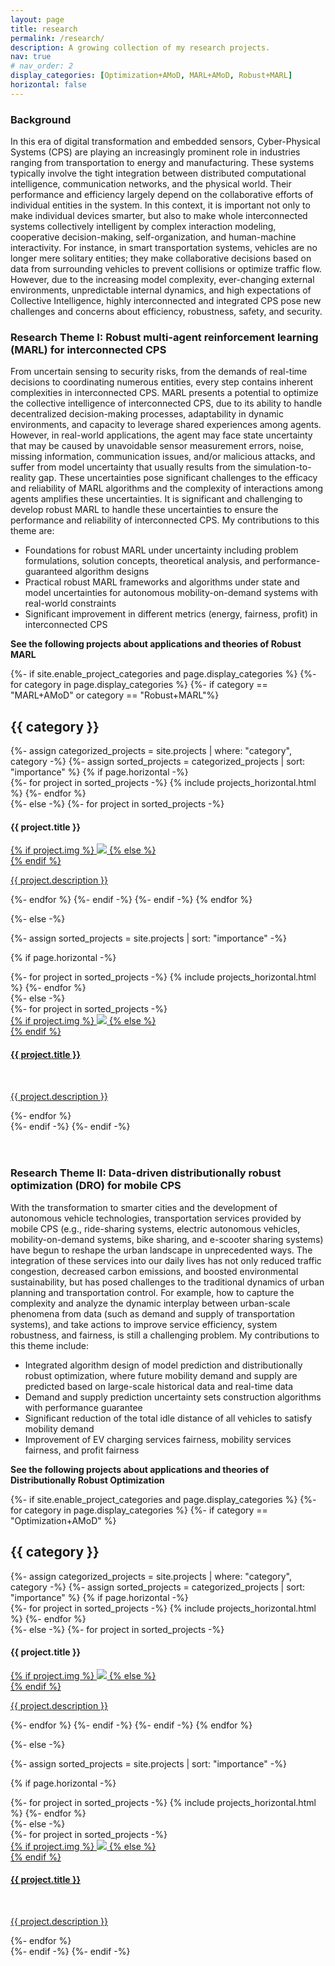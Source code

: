 ```yaml
---
layout: page
title: research
permalink: /research/
description: A growing collection of my research projects.
nav: true
# nav_order: 2
display_categories: [Optimization+AMoD, MARL+AMoD, Robust+MARL]
horizontal: false
---
```


<h3>Background</h3>
<p>In this era of digital transformation and embedded sensors, Cyber-Physical Systems (CPS) are playing an increasingly prominent role in industries ranging from transportation to energy and manufacturing. These systems typically involve the tight integration between distributed computational intelligence, communication networks, and the physical world. Their performance and efficiency largely depend on the collaborative efforts of individual entities in the system. In this context, it is important not only to make individual devices smarter, but also to make whole interconnected systems collectively intelligent by complex interaction modeling, cooperative decision-making, self-organization, and human-machine interactivity. For instance, in smart transportation systems, vehicles are no longer mere solitary entities; they make collaborative decisions based on data from surrounding vehicles to prevent collisions or optimize traffic flow. However, due to the increasing model complexity, ever-changing external environments, unpredictable internal dynamics, and high expectations of Collective Intelligence, highly interconnected and integrated CPS pose new challenges and concerns about efficiency, robustness, safety, and security.</p>

<h3>Research Theme I: Robust multi-agent reinforcement learning (MARL) for interconnected CPS</h3>
<p>From uncertain sensing to security risks, from the demands of real-time decisions to coordinating numerous entities, every step contains inherent complexities in interconnected CPS. MARL presents a potential to optimize the collective intelligence of interconnected CPS, due to its ability to handle decentralized decision-making processes, adaptability in dynamic environments, and capacity to leverage shared experiences among agents. However, in real-world applications, the agent may face state uncertainty that may be caused by unavoidable sensor measurement errors, noise, missing information, communication issues, and/or malicious attacks, and suffer from model uncertainty that usually results from the simulation-to-reality gap. These uncertainties pose significant challenges to the efficacy and reliability of MARL algorithms and the complexity of interactions among agents amplifies these uncertainties. It is significant and challenging to develop robust MARL to handle these uncertainties to ensure the performance and reliability of interconnected CPS. My contributions to this theme are:</p>
<ul>
    <li>Foundations for robust MARL under uncertainty including problem formulations, solution concepts, theoretical analysis, and performance-guaranteed algorithm designs</li>
    <li>Practical robust MARL frameworks and algorithms under state and model uncertainties for autonomous mobility-on-demand systems with real-world constraints</li>
    <li>Significant improvement in different metrics (energy, fairness, profit) in interconnected CPS</li>
</ul>

**See the following projects about applications and theories of Robust MARL**
<!-- pages/projects.md -->
<div class="projects">
{%- if site.enable_project_categories and page.display_categories %}
  <!-- Display categorized projects -->
  {%- for category in page.display_categories %}
  {%- if category == "MARL+AMoD" or category == "Robust+MARL"%}
  <h2 class="category">{{ category }}</h2>
  {%- assign categorized_projects = site.projects | where: "category", category -%}
  {%- assign sorted_projects = categorized_projects | sort: "importance" %}
  <!-- Generate cards for each project -->
  {% if page.horizontal -%}
  <div class="container">
    <div class="row row-cols-2">
    {%- for project in sorted_projects -%}
      {% include projects_horizontal.html %}
    {%- endfor %}
    </div>
  </div>
  {%- else -%}
  <!-- <div class="grid"> -->
    {%- for project in sorted_projects -%}
      <div class="thumbnail">
      <h4>{{ project.title }}</h4>
        <a href="{{ project.url | prepend: site.baseurl | prepend: site.url }}">
        {% if project.img %}
        <img class="thumbnail" src="{{ project.img | prepend: site.baseurl | prepend: site.url }}"/>
        {% else %}
        <div class="thumbnail blankbox"></div>
        {% endif %}    
        <span>
            <br/>
            <p>{{ project.description }}</p>
        </span>
        </a>
    </div>
    {%- endfor %}
    {%- endif -%}
  <!-- </div> -->
  {%- endif -%}
  {% endfor %}

{%- else -%}
<!-- Display projects without categories -->
  {%- assign sorted_projects = site.projects | sort: "importance" -%}
  <!-- Generate cards for each project -->
  {% if page.horizontal -%}
  <div class="container">
    <div class="row row-cols-2">
    {%- for project in sorted_projects -%}
      {% include projects_horizontal.html %}
    {%- endfor %}
    </div>
  </div>
  {%- else -%}
  <div class="grid">
    {%- for project in sorted_projects -%}
      <div class="thumbnail">
        <a href="{{ project.url | prepend: site.baseurl | prepend: site.url }}">
        {% if project.img %}
        <img class="thumbnail" src="{{ project.img | prepend: site.baseurl | prepend: site.url }}"/>
        {% else %}
        <div class="thumbnail blankbox"></div>
        {% endif %}    
        <span>
            <h4>{{ project.title }}</h4>
            <br/>
            <p>{{ project.description }}</p>
        </span>
        </a>
    </div>
    {%- endfor %}
  </div>
  {%- endif -%}
{%- endif -%}
</div>

<br> 
<br> 

<h3>Research Theme II: Data-driven distributionally robust optimization (DRO) for mobile CPS</h3>
<p>With the transformation to smarter cities and the development of autonomous vehicle technologies, transportation services provided by mobile CPS (e.g., ride-sharing systems, electric autonomous vehicles, mobility-on-demand systems, bike sharing, and e-scooter sharing systems) have begun to reshape the urban landscape in unprecedented ways. The integration of these services into our daily lives has not only reduced traffic congestion, decreased carbon emissions, and boosted environmental sustainability, but has posed challenges to the traditional dynamics of urban planning and transportation control. For example, how to capture the complexity and analyze the dynamic interplay between urban-scale phenomena from data (such as demand and supply of transportation systems), and take actions to improve service efficiency, system robustness, and fairness, is still a challenging problem. My contributions to this theme include:</p>
<ul>
    <li>Integrated algorithm design of model prediction and distributionally robust optimization, where future mobility demand and supply are predicted based on large-scale historical data and real-time data</li>
    <li>Demand and supply prediction uncertainty sets construction algorithms with performance guarantee</li>
    <li>Significant reduction of the total idle distance of all vehicles to satisfy mobility demand</li>
    <li>Improvement of EV charging services fairness, mobility services fairness, and profit fairness</li>
</ul>

**See the following projects about applications and theories of Distributionally Robust Optimization**

<!-- pages/projects.md -->
<div class="projects">
{%- if site.enable_project_categories and page.display_categories %}
  <!-- Display categorized projects -->
  {%- for category in page.display_categories %}
  {%- if category == "Optimization+AMoD" %}
  <h2 class="category">{{ category }}</h2>
  {%- assign categorized_projects = site.projects | where: "category", category -%}
  {%- assign sorted_projects = categorized_projects | sort: "importance" %}
  <!-- Generate cards for each project -->
  {% if page.horizontal -%}
  <div class="container">
    <div class="row row-cols-2">
    {%- for project in sorted_projects -%}
      {% include projects_horizontal.html %}
    {%- endfor %}
    </div>
  </div>
  {%- else -%}
  <!-- <div class="grid"> -->
    {%- for project in sorted_projects -%}
      <div class="thumbnail">
      <h4>{{ project.title }}</h4>
        <a href="{{ project.url | prepend: site.baseurl | prepend: site.url }}">
        {% if project.img %}
        <img class="thumbnail" src="{{ project.img | prepend: site.baseurl | prepend: site.url }}"/>
        {% else %}
        <div class="thumbnail blankbox"></div>
        {% endif %}    
        <span>
            <br/>
            <p>{{ project.description }}</p>
        </span>
        </a>
    </div>
    {%- endfor %}
    {%- endif -%}
  <!-- </div> -->
  {%- endif -%}
  {% endfor %}

{%- else -%}
<!-- Display projects without categories -->
  {%- assign sorted_projects = site.projects | sort: "importance" -%}
  <!-- Generate cards for each project -->
  {% if page.horizontal -%}
  <div class="container">
    <div class="row row-cols-2">
    {%- for project in sorted_projects -%}
      {% include projects_horizontal.html %}
    {%- endfor %}
    </div>
  </div>
  {%- else -%}
  <div class="grid">
    {%- for project in sorted_projects -%}
      <div class="thumbnail">
        <a href="{{ project.url | prepend: site.baseurl | prepend: site.url }}">
        {% if project.img %}
        <img class="thumbnail" src="{{ project.img | prepend: site.baseurl | prepend: site.url }}"/>
        {% else %}
        <div class="thumbnail blankbox"></div>
        {% endif %}    
        <span>
            <h4>{{ project.title }}</h4>
            <br/>
            <p>{{ project.description }}</p>
        </span>
        </a>
    </div>
    {%- endfor %}
  </div>
  {%- endif -%}
{%- endif -%}
</div>